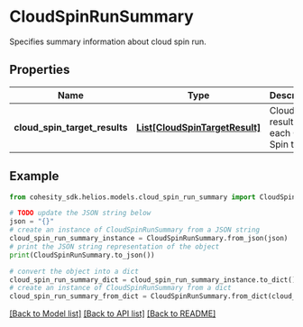 # CloudSpinRunSummary

Specifies summary information about cloud spin run.

## Properties

Name | Type | Description | Notes
------------ | ------------- | ------------- | -------------
**cloud_spin_target_results** | [**List[CloudSpinTargetResult]**](CloudSpinTargetResult.md) | Cloud Spin results for each Cloud Spin target. | [optional] 

## Example

```python
from cohesity_sdk.helios.models.cloud_spin_run_summary import CloudSpinRunSummary

# TODO update the JSON string below
json = "{}"
# create an instance of CloudSpinRunSummary from a JSON string
cloud_spin_run_summary_instance = CloudSpinRunSummary.from_json(json)
# print the JSON string representation of the object
print(CloudSpinRunSummary.to_json())

# convert the object into a dict
cloud_spin_run_summary_dict = cloud_spin_run_summary_instance.to_dict()
# create an instance of CloudSpinRunSummary from a dict
cloud_spin_run_summary_from_dict = CloudSpinRunSummary.from_dict(cloud_spin_run_summary_dict)
```
[[Back to Model list]](../README.md#documentation-for-models) [[Back to API list]](../README.md#documentation-for-api-endpoints) [[Back to README]](../README.md)


